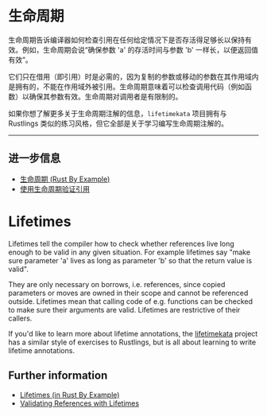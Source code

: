 # 生命周期

生命周期告诉编译器如何检查引用在任何给定情况下是否存活得足够长以保持有效。例如，生命周期会说“确保参数 'a' 的存活时间与参数 'b' 一样长，以便返回值有效”。

它们只在借用（即引用）时是必需的，因为复制的参数或移动的参数在其作用域内是拥有的，不能在作用域外被引用。生命周期意味着可以检查调用代码（例如函数）以确保其参数有效。生命周期对调用者是有限制的。

如果你想了解更多关于生命周期注解的信息，`lifetimekata` 项目拥有与 Rustlings 类似的练习风格，但它全部是关于学习编写生命周期注解的。

---
## 进一步信息

- [生命周期 (Rust By Example)](https://doc.rust-lang.org/stable/rust-by-example/scope/lifetime.html)
- [使用生命周期验证引用](https://doc.rust-lang.org/book/ch10-03-lifetime-syntax.html)

# Lifetimes

Lifetimes tell the compiler how to check whether references live long
enough to be valid in any given situation. For example lifetimes say
"make sure parameter 'a' lives as long as parameter 'b' so that the return
value is valid".

They are only necessary on borrows, i.e. references,
since copied parameters or moves are owned in their scope and cannot
be referenced outside. Lifetimes mean that calling code of e.g. functions
can be checked to make sure their arguments are valid. Lifetimes are
restrictive of their callers.

If you'd like to learn more about lifetime annotations, the
[lifetimekata](https://tfpk.github.io/lifetimekata/) project
has a similar style of exercises to Rustlings, but is all about
learning to write lifetime annotations.

## Further information

- [Lifetimes (in Rust By Example)](https://doc.rust-lang.org/stable/rust-by-example/scope/lifetime.html)
- [Validating References with Lifetimes](https://doc.rust-lang.org/book/ch10-03-lifetime-syntax.html)
